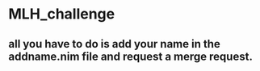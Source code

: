 # MLH_challenge

## all you have to do is add your name in the addname.nim file and request a merge request.